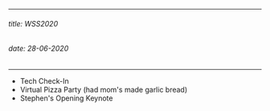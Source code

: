 ----------
###### title: WSS2020
###### date: 28-06-2020
----------

- Tech Check-In
- Virtual Pizza Party (had mom's made garlic bread)
- Stephen's Opening Keynote
